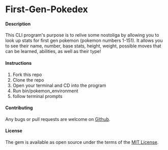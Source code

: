 # First-Gen-Pokedex

#### Description

This CLI program's purpose is to relive some nostoliga by allowing you to look up stats for first gen pokemon (pokemon numbers 1-151). It allows you to see their name, number, base stats, height, weight, possible moves that can be learned, abilities, as well as their type!

#### Instructions

1) Fork this repo
2) Clone the repo
3) Open your terminal and CD into the program
4) Run bin/pokemon_environment
5) follow terminal prompts

#### Contributing
Any bugs or pull requests are welcome on [Github](https://github.com/speraza545/First-Gen-Pokedex/tree/main). 

#### License
The gem is available as open source under the terms of the [MIT License](https://opensource.org/licenses/MIT).
